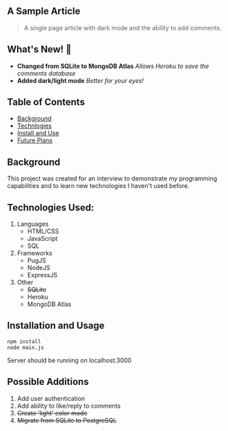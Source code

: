 ## A Sample Article
> A single page article with dark mode and the ability to add comments.

## What's New! :tada: 
- **Changed from SQLite to MongoDB Atlas**
*Allows Heroku to save the comments database*
- **Added dark/light mode**
*Better for your eyes!*

## Table of Contents
- [Background](#background)
- [Technlogies](#technologies-used)
- [Install and Use](#installation-and-usage)
- [Future Plans](#future-plans)

## Background
This project was created for an interview to demonstrate my programming capabilities and to learn new technologies I haven't used before.

## Technologies Used:
1. Languages
    * HTML/CSS
    * JavaScript
    * SQL
2. Frameworks
    * PugJS
    * NodeJS
    * ExpressJS
3. Other
    * ~~SQLite~~
    * Heroku
    - MongoDB Atlas

## Installation and Usage
```
npm install
node main.js
```
Server should be running on localhost:3000

## Possible Additions
1. Add user authentication
2. Add ability to like/reply to comments
3. ~~Create 'light' color mode~~
4. ~~Migrate from SQLite to PostgreSQL~~




